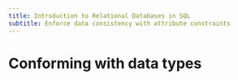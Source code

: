 ```yaml
---
title: Introduction to Relational Databases in SQL
subtitle: Enforce data consistency with attribute constraints
---
```


# Conforming with data types
